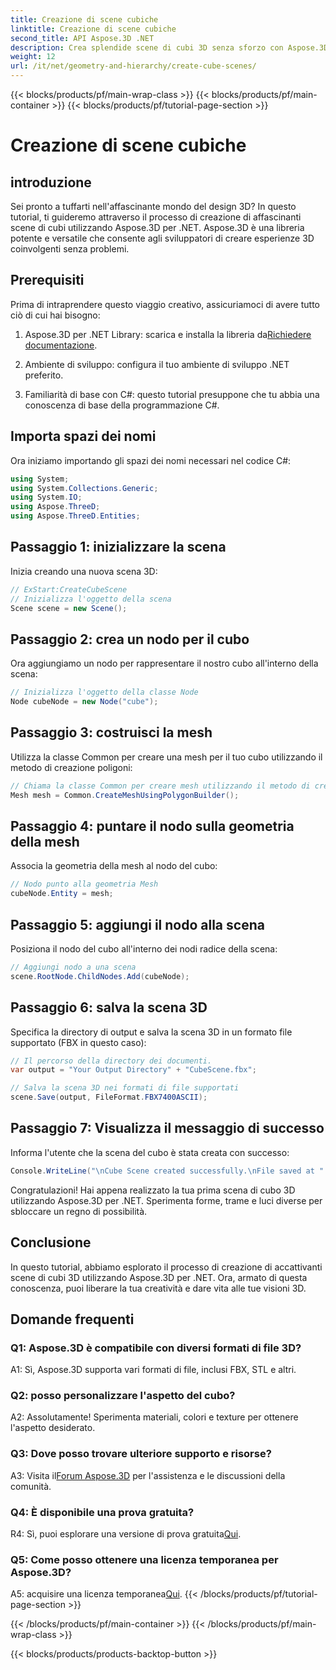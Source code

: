 ```yaml
---
title: Creazione di scene cubiche
linktitle: Creazione di scene cubiche
second_title: API Aspose.3D .NET
description: Crea splendide scene di cubi 3D senza sforzo con Aspose.3D per .NET. Scarica la libreria, segui la nostra guida passo passo e scatenati.
weight: 12
url: /it/net/geometry-and-hierarchy/create-cube-scenes/
---
```


{{< blocks/products/pf/main-wrap-class >}}
{{< blocks/products/pf/main-container >}}
{{< blocks/products/pf/tutorial-page-section >}}

# Creazione di scene cubiche

## introduzione

Sei pronto a tuffarti nell'affascinante mondo del design 3D? In questo tutorial, ti guideremo attraverso il processo di creazione di affascinanti scene di cubi utilizzando Aspose.3D per .NET. Aspose.3D è una libreria potente e versatile che consente agli sviluppatori di creare esperienze 3D coinvolgenti senza problemi.

## Prerequisiti

Prima di intraprendere questo viaggio creativo, assicuriamoci di avere tutto ciò di cui hai bisogno:

1.  Aspose.3D per .NET Library: scarica e installa la libreria da[Richiedere documentazione](https://reference.aspose.com/3d/net/).

2. Ambiente di sviluppo: configura il tuo ambiente di sviluppo .NET preferito.

3. Familiarità di base con C#: questo tutorial presuppone che tu abbia una conoscenza di base della programmazione C#.

## Importa spazi dei nomi

Ora iniziamo importando gli spazi dei nomi necessari nel codice C#:

```csharp
using System;
using System.Collections.Generic;
using System.IO;
using Aspose.ThreeD;
using Aspose.ThreeD.Entities;
```

## Passaggio 1: inizializzare la scena

Inizia creando una nuova scena 3D:

```csharp
// ExStart:CreateCubeScene
// Inizializza l'oggetto della scena
Scene scene = new Scene();
```

## Passaggio 2: crea un nodo per il cubo

Ora aggiungiamo un nodo per rappresentare il nostro cubo all'interno della scena:

```csharp
// Inizializza l'oggetto della classe Node
Node cubeNode = new Node("cube");
```

## Passaggio 3: costruisci la mesh

Utilizza la classe Common per creare una mesh per il tuo cubo utilizzando il metodo di creazione poligoni:

```csharp
// Chiama la classe Common per creare mesh utilizzando il metodo di creazione poligoni per impostare l'istanza della mesh
Mesh mesh = Common.CreateMeshUsingPolygonBuilder();
```

## Passaggio 4: puntare il nodo sulla geometria della mesh

Associa la geometria della mesh al nodo del cubo:

```csharp
// Nodo punto alla geometria Mesh
cubeNode.Entity = mesh;
```

## Passaggio 5: aggiungi il nodo alla scena

Posiziona il nodo del cubo all'interno dei nodi radice della scena:

```csharp
// Aggiungi nodo a una scena
scene.RootNode.ChildNodes.Add(cubeNode);
```

## Passaggio 6: salva la scena 3D

Specifica la directory di output e salva la scena 3D in un formato file supportato (FBX in questo caso):

```csharp
// Il percorso della directory dei documenti.
var output = "Your Output Directory" + "CubeScene.fbx";

// Salva la scena 3D nei formati di file supportati
scene.Save(output, FileFormat.FBX7400ASCII);
```

## Passaggio 7: Visualizza il messaggio di successo

Informa l'utente che la scena del cubo è stata creata con successo:

```csharp
Console.WriteLine("\nCube Scene created successfully.\nFile saved at " + output);
```

Congratulazioni! Hai appena realizzato la tua prima scena di cubo 3D utilizzando Aspose.3D per .NET. Sperimenta forme, trame e luci diverse per sbloccare un regno di possibilità.

## Conclusione

In questo tutorial, abbiamo esplorato il processo di creazione di accattivanti scene di cubi 3D utilizzando Aspose.3D per .NET. Ora, armato di questa conoscenza, puoi liberare la tua creatività e dare vita alle tue visioni 3D.

## Domande frequenti

### Q1: Aspose.3D è compatibile con diversi formati di file 3D?

A1: Sì, Aspose.3D supporta vari formati di file, inclusi FBX, STL e altri.

### Q2: posso personalizzare l'aspetto del cubo?

A2: Assolutamente! Sperimenta materiali, colori e texture per ottenere l'aspetto desiderato.

### Q3: Dove posso trovare ulteriore supporto e risorse?

 A3: Visita il[Forum Aspose.3D](https://forum.aspose.com/c/3d/18) per l'assistenza e le discussioni della comunità.

### Q4: È disponibile una prova gratuita?

 R4: Sì, puoi esplorare una versione di prova gratuita[Qui](https://releases.aspose.com/).

### Q5: Come posso ottenere una licenza temporanea per Aspose.3D?

 A5: acquisire una licenza temporanea[Qui](https://purchase.aspose.com/temporary-license/).
{{< /blocks/products/pf/tutorial-page-section >}}

{{< /blocks/products/pf/main-container >}}
{{< /blocks/products/pf/main-wrap-class >}}

{{< blocks/products/products-backtop-button >}}
